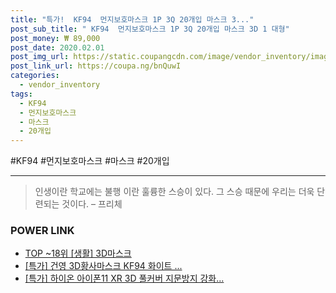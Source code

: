 ```yaml
--- 
title: "특가!  KF94  먼지보호마스크 1P 3Q 20개입 마스크 3..." 
post_sub_title: " KF94  먼지보호마스크 1P 3Q 20개입 마스크 3D 1 대형" 
post_money: ₩ 89,000 
post_date: 2020.02.01 
post_img_url: https://static.coupangcdn.com/image/vendor_inventory/images/2019/03/22/21/4/a828162929d49ce4861598ae005a5be8f4b28a579d2b678c163d6132a01c54bf.jpg 
post_link_url: https://coupa.ng/bnQuwI 
categories: 
  - vendor_inventory 
tags: 
  - KF94 
  - 먼지보호마스크 
  - 마스크 
  - 20개입 
--- 
```

  #KF94 #먼지보호마스크 #마스크 #20개입 
<hr> 

> 인생이란 학교에는 불행 이란 훌륭한 스승이 있다. 그 스승 때문에 우리는 더욱 단련되는 것이다. – 프리체 


### POWER LINK

* <a href="https://blog.naver.com/an0733/221788438883" target="_blank"> TOP ~18위 [생활] 3D마스크</a>
* <a href="https://blog.naver.com/santokki14/221790472985" target="_blank">[특가] 건영 3D황사마스크 KF94 화이트 ...</a>
* <a href="https://blog.naver.com/an0733/221791090693" target="_blank">[특가] 하이온 아이폰11 XR 3D 풀커버 지문방지 강화...</a>
